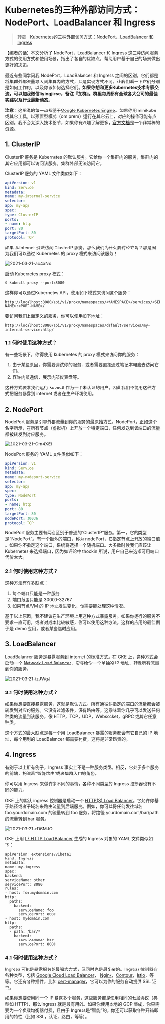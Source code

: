# Kubernetes的三种外部访问方式：NodePort、LoadBalancer 和 Ingress

> 转载：[Kubernetes的三种外部访问方式：NodePort、LoadBalancer 和 Ingress](http://dockone.io/article/4884)

【编者的话】本文分析了 NodePort，LoadBalancer 和 Ingress 这三种访问服务方式的使用方式和使用场景，指出了各自的优缺点，帮助用户基于自己的场景做出更好的决策。

最近有些同学问我 NodePort，LoadBalancer 和 Ingress 之间的区别。它们都是将集群外部流量导入到集群内的方式，只是实现方式不同。让我们看一下它们分别是如何工作的，以及你该如何选择它们。**如果你想和更多Kubernetes技术专家交流，可以加我微信liyingjiese，备注『加群』。群里每周都有全球各大公司的最佳实践以及行业最新动态**。

**注意**：这里说的每一点都基于[Google Kubernetes Engine](https://cloud.google.com/gke)。如果你用 minikube 或其它工具，以预置型模式（om prem）运行在其它云上，对应的操作可能有点区别。我不会太深入技术细节，如果你有兴趣了解更多，[官方文档](https://kubernetes.io/docs/concepts/services-networking/service/)是一个非常棒的资源。

## 1. ClusterIP

ClusterIP 服务是 Kubernetes 的默认服务。它给你一个集群内的服务，集群内的其它应用都可以访问该服务。集群外部无法访问它。

ClusterIP 服务的 YAML 文件类似如下：

```yaml
apiVersion: v1
kind: Service
metadata:  
name: my-internal-service
selector:    
app: my-app
spec:
type: ClusterIP
ports:  
- name: http
port: 80
targetPort: 80
protocol: TCP
```


如果 从Internet 没法访问 ClusterIP 服务，那么我们为什么要讨论它呢？那是因为我们可以通过 Kubernetes 的 proxy 模式来访问该服务！

![2021-03-21-ac4xNx](https://image.ldbmcs.com/2021-03-21-ac4xNx.jpg)

启动 Kubernetes proxy 模式：

```shell
$ kubectl proxy --port=8080
```


这样你可以通过Kubernetes API，使用如下模式来访问这个服务：

```http
http://localhost:8080/api/v1/proxy/namespaces/<NAMESPACE>/services/<SERVICE-NAME>:<PORT-NAME>/
```


要访问我们上面定义的服务，你可以使用如下地址：

```http
http://localhost:8080/api/v1/proxy/namespaces/default/services/my-internal-service:http/
```

### 1.1 何时使用这种方式？

有一些场景下，你得使用 Kubernetes 的 proxy 模式来访问你的服务：

1. 由于某些原因，你需要调试你的服务，或者需要直接通过笔记本电脑去访问它们。
2. 容许内部通信，展示内部仪表盘等。


这种方式要求我们运行 kubectl 作为一个未认证的用户，因此我们不能用这种方式把服务暴露到 internet 或者在生产环境使用。

## 2. NodePort

NodePort 服务是引导外部流量到你的服务的最原始方式。NodePort，正如这个名字所示，在所有节点（虚拟机）上开放一个特定端口，任何发送到该端口的流量都被转发到对应服务。

![2021-03-21-Om4XEi](https://image.ldbmcs.com/2021-03-21-Om4XEi.jpg)

NodePort 服务的 YAML 文件类似如下：

```yaml
apiVersion: v1
kind: Service
metadata:  
name: my-nodeport-service
selector:    
app: my-app
spec:
type: NodePort
ports:  
- name: http
port: 80
targetPort: 80
nodePort: 30036
protocol: TCP
```


NodePort 服务主要有两点区别于普通的“ClusterIP”服务。第一，它的类型是“NodePort”。有一个额外的端口，称为 nodePort，它指定节点上开放的端口值 。如果你不指定这个端口，系统将选择一个随机端口。大多数时候我们应该让 Kubernetes 来选择端口，因为如评论中 thockin 所说，用户自己来选择可用端口代价太大。

### 2.1 何时使用这种方式？

这种方法有许多缺点：

1. 每个端口只能是一种服务
2. 端口范围只能是 30000-32767
3. 如果节点/VM 的 IP 地址发生变化，你需要能处理这种情况。

基于以上原因，我不建议在生产环境上用这种方式暴露服务。如果你运行的服务不要求一直可用，或者对成本比较敏感，你可以使用这种方法。这样的应用的最佳例子是 demo 应用，或者某些临时应用。

## 3. LoadBalancer

LoadBalancer 服务是暴露服务到 internet 的标准方式。在 GKE 上，这种方式会启动一个 [Network Load Balancer](https://cloud.google.com/compute/docs/load-balancing/network/)，它将给你一个单独的 IP 地址，转发所有流量到你的服务。

![2021-03-21-izJWgJ](https://image.ldbmcs.com/2021-03-21-izJWgJ.jpg)

### 3.1 何时使用这种方式？

如果你想要直接暴露服务，这就是默认方式。所有通往你指定的端口的流量都会被转发到对应的服务。它没有过滤条件，没有路由等。这意味着你几乎可以发送任何种类的流量到该服务，像 HTTP，TCP，UDP，Websocket，gRPC 或其它任意种类。

这个方式的最大缺点是每一个用 LoadBalancer 暴露的服务都会有它自己的 IP 地址，每个用到的 LoadBalancer 都需要付费，这将是非常昂贵的。

## 4. Ingress

有别于以上所有例子，Ingress 事实上不是一种服务类型。相反，它处于多个服务的前端，扮演着“智能路由”或者集群入口的角色。

你可以用 Ingress 来做许多不同的事情，各种不同类型的 Ingress 控制器也有不同的能力。

GKE 上的默认 ingress 控制器是启动一个 [HTTP(S) Load Balancer](https://cloud.google.com/compute/docs/load-balancing/http/)。它允许你基于路径或者子域名来路由流量到后端服务。例如，你可以将任何发往域名 foo.yourdomain.com 的流量转到 foo 服务，将路径 yourdomain.com/bar/path 的流量转到 bar 服务。

![2021-03-21-rD6MJQ](https://image.ldbmcs.com/2021-03-21-rD6MJQ.jpg)

GKE 上用 [L7 HTTP Load Balancer](https://cloud.google.com/compute/docs/load-balancing/http/) 生成的 Ingress 对象的 YAML 文件类似如下：

```
apiVersion: extensions/v1beta1
kind: Ingress
metadata:
name: my-ingress
spec:
backend:
serviceName: other
servicePort: 8080
rules:
- host: foo.mydomain.com
http:
  paths:
  - backend:
      serviceName: foo
      servicePort: 8080
- host: mydomain.com
http:
  paths:
  - path: /bar/*
    backend:
      serviceName: bar
      servicePort: 8080
```
### 4.1 何时使用这种方式？

Ingress 可能是暴露服务的最强大方式，但同时也是最复杂的。Ingress 控制器有各种类型，包括 [Google Cloud Load Balancer](https://cloud.google.com/kubernetes-engine/docs/tutorials/http-balancer)， [Nginx](https://github.com/kubernetes/ingress-nginx)，[Contour](https://github.com/heptio/contour)，[Istio](https://istio.io/docs/tasks/traffic-management/ingress.html)，等等。它还有各种插件，比如 [cert-manager](https://github.com/jetstack/cert-manager)，它可以为你的服务自动提供 SSL 证书。

如果你想要使用同一个 IP 暴露多个服务，这些服务都是使用相同的七层协议（典型如 HTTP），那么Ingress 就是最有用的。如果你使用本地的 GCP 集成，你只需要为一个负载均衡器付费，且由于 Ingress是“智能”的，你还可以获取各种开箱即用的特性（比如 SSL，认证，路由，等等）。